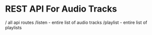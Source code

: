 # REST API For Audio Tracks

/ all api routes
/listen - entire list of audio tracks
/playlist - entire list of playlists
